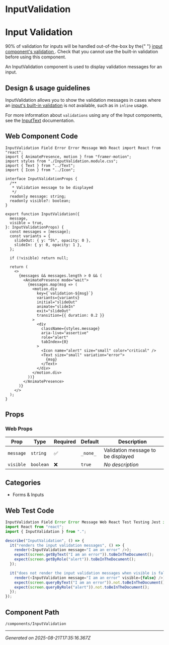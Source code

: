 # InputValidation

# Input Validation

<Banner type="warning" dismissible={false}>
  90% of validation for inputs will be handled out-of-the-box by the{" "}
  <a href="../?path=/docs/components-forms-and-inputs-inputtext--docs#validation-message">
    input component&apos;s validation
  </a>
  . Check that you cannot use the built-in validation before using this component.
</Banner>

An InputValidation component is used to display validation messages for an
input.

## Design & usage guidelines

InputValidation allows you to show the validation messages in cases where an
[input's built-in validation](../?path=/docs/components-forms-and-inputs-inputtext--docs#validation-message)
is not available, such as in `inline` usage.

For more information about `validations` using any of the Input components, see
the
[InputText](../?path=/docs/components-forms-and-inputs-inputtext--docs#validation-message)
documentation.

## Web Component Code

```tsx
InputValidation Field Error Error Message Web React import React from "react";
import { AnimatePresence, motion } from "framer-motion";
import styles from "./InputValidation.module.css";
import { Text } from "../Text";
import { Icon } from "../Icon";

interface InputValidationProps {
  /**
   * Validation message to be displayed
   */
  readonly message: string;
  readonly visible?: boolean;
}

export function InputValidation({
  message,
  visible = true,
}: InputValidationProps) {
  const messages = [message];
  const variants = {
    slideOut: { y: "5%", opacity: 0 },
    slideIn: { y: 0, opacity: 1 },
  };

  if (!visible) return null;

  return (
    <>
      {messages && messages.length > 0 && (
        <AnimatePresence mode="wait">
          {messages.map(msg => (
            <motion.div
              key={`validation-${msg}`}
              variants={variants}
              initial="slideOut"
              animate="slideIn"
              exit="slideOut"
              transition={{ duration: 0.2 }}
            >
              <div
                className={styles.message}
                aria-live="assertive"
                role="alert"
                tabIndex={0}
              >
                <Icon name="alert" size="small" color="critical" />
                <Text size="small" variation="error">
                  {msg}
                </Text>
              </div>
            </motion.div>
          ))}
        </AnimatePresence>
      )}
    </>
  );
}

```

## Props

### Web Props

| Prop      | Type      | Required | Default  | Description                        |
| --------- | --------- | -------- | -------- | ---------------------------------- |
| `message` | `string`  | ✅       | `_none_` | Validation message to be displayed |
| `visible` | `boolean` | ❌       | `true`   | _No description_                   |

## Categories

- Forms & Inputs

## Web Test Code

```typescript
InputValidation Field Error Error Message Web React Test Testing Jest import { render, screen } from "@testing-library/react";
import React from "react";
import { InputValidation } from ".";

describe("InputValidation", () => {
  it("renders the input validation messages", () => {
    render(<InputValidation message="I am an error" />);
    expect(screen.getByText("I am an error")).toBeInTheDocument();
    expect(screen.getByRole("alert")).toBeInTheDocument();
  });

  it("does not render the input validation messages when visible is false", () => {
    render(<InputValidation message="I am an error" visible={false} />);
    expect(screen.queryByText("I am an error")).not.toBeInTheDocument();
    expect(screen.queryByRole("alert")).not.toBeInTheDocument();
  });
});

```

## Component Path

`/components/InputValidation`

---

_Generated on 2025-08-21T17:35:16.367Z_

